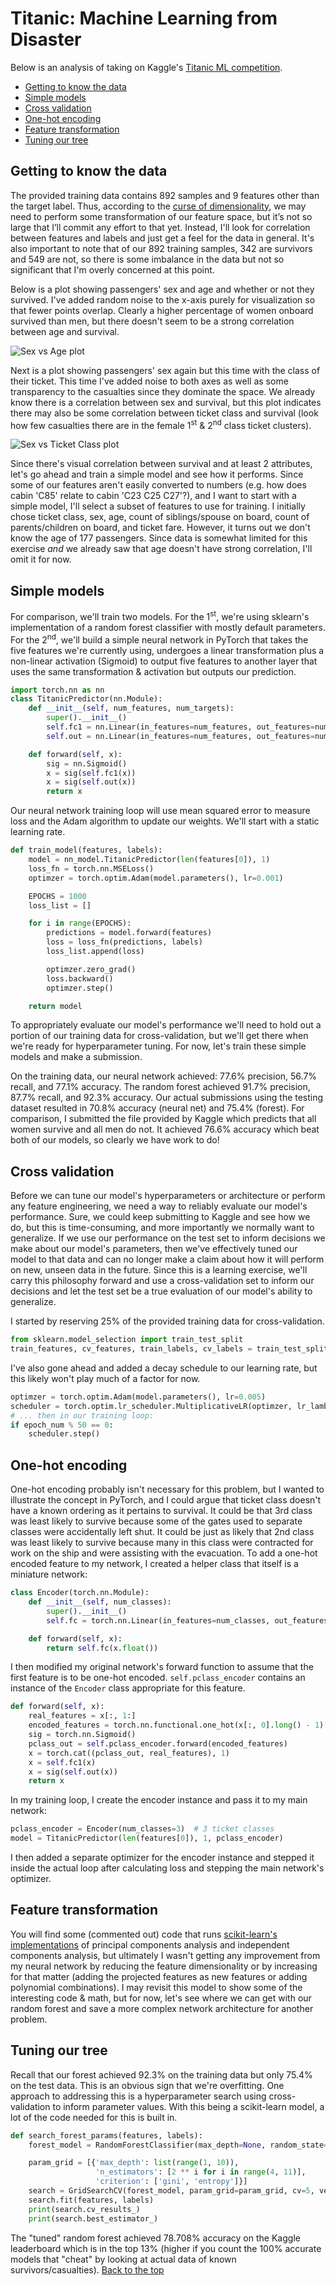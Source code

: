 # Titanic: Machine Learning from Disaster
Below is an analysis of taking on Kaggle's [Titanic ML competition](https://www.kaggle.com/c/titanic/overview).
- [Getting to know the data](#getting-to-know-the-data)
- [Simple models](#simple-models)
- [Cross validation](#cross-validation)
- [One-hot encoding](#one-hot-encoding)
- [Feature transformation](#feature-transformation)
- [Tuning our tree](#tuning-our-tree)
## Getting to know the data
The provided training data contains 892 samples and 9 features other than the target label. Thus, according to the [curse of dimensionality](https://en.wikipedia.org/wiki/Curse_of_dimensionality), we may need to perform some transformation of our feature space, but it’s not so large that I’ll commit any effort to that yet. Instead, I'll look for correlation between features and labels and just get a feel for the data in general. It's also important to note that of our 892 training samples, 342 are survivors and 549 are not, so there is some imbalance in the data but not so significant that I'm overly concerned at this point.

Below is a plot showing passengers' sex and age and whether or not they survived. I've added random noise to the x-axis purely for visualization so that fewer points overlap. Clearly a higher percentage of women onboard survived than men, but there doesn't seem to be a strong correlation between age and survival.

![Sex vs Age plot](plots/Sex-Age.png)

Next is a plot showing passengers' sex again but this time with the class of their ticket. This time I've added noise to both axes as well as some transparency to the casualties since they dominate the space. We already know there is a correlation between sex and survival, but this plot indicates there may also be some correlation between ticket class and survival (look how few casualties there are in the female 1<sup>st</sup> & 2<sup>nd</sup> class ticket clusters).

![Sex vs Ticket Class plot](plots/Sex-Pclass.png)

Since there's visual correlation between survival and at least 2 attributes, let's go ahead and train a simple model and see how it performs. Since some of our features aren't easily converted to numbers (e.g. how does cabin 'C85' relate to cabin 'C23 C25 C27'?), and I want to start with a simple model, I'll select a subset of features to use for training. I initially chose ticket class, sex, age, count of siblings/spouse on board, count of parents/children on board, and ticket fare. However, it turns out we don't know the age of 177 passengers. Since data is somewhat limited for this exercise *and* we already saw that age doesn't have strong correlation, I'll omit it for now.

## Simple models
For comparison, we'll train two models. For the 1<sup>st</sup>, we're using sklearn's implementation of a random forest classifier with mostly default parameters. For the 2<sup>nd</sup>, we'll build a simple neural network in PyTorch that takes the five features we're currently using, undergoes a linear transformation plus a non-linear activation (Sigmoid) to output five features to another layer that uses the same transformation & activation but outputs our prediction.
```python
import torch.nn as nn
class TitanicPredictor(nn.Module):
    def __init__(self, num_features, num_targets):
        super().__init__()
        self.fc1 = nn.Linear(in_features=num_features, out_features=num_features)
        self.out = nn.Linear(in_features=num_features, out_features=num_targets)

    def forward(self, x):
        sig = nn.Sigmoid()
        x = sig(self.fc1(x))
        x = sig(self.out(x))
        return x
```
Our neural network training loop will use mean squared error to measure loss and the Adam algorithm to update our weights. We'll start with a static learning rate.
```python
def train_model(features, labels):
    model = nn_model.TitanicPredictor(len(features[0]), 1)
    loss_fn = torch.nn.MSELoss()
    optimzer = torch.optim.Adam(model.parameters(), lr=0.001)

    EPOCHS = 1000
    loss_list = []

    for i in range(EPOCHS):
        predictions = model.forward(features)
        loss = loss_fn(predictions, labels)
        loss_list.append(loss)

        optimzer.zero_grad()
        loss.backward()
        optimzer.step()

    return model
```
To appropriately evaluate our model's performance we'll need to hold out a portion of our training data for cross-validation, but we'll get there when we're ready for hyperparameter tuning. For now, let's train these simple models and make a submission.

On the training data, our neural network achieved: 77.6% precision, 56.7% recall, and 77.1% accuracy. The random forest achieved 91.7% precision, 87.7% recall, and 92.3% accuracy. Our actual submissions using the testing dataset resulted in 70.8% accuracy (neural net) and 75.4% (forest). For comparison, I submitted the file provided by Kaggle which predicts that all women survive and all men do not. It achieved 76.6% accuracy which beat both of our models, so clearly we have work to do!

## Cross validation
Before we can tune our model's hyperparameters or architecture or perform any feature engineering, we need a way to reliably evaluate our model's performance. Sure, we could keep submitting to Kaggle and see how we do, but this is time-consuming, and more importantly we normally want to generalize. If we use our performance on the test set to inform decisions we make about our model's parameters, then we've effectively tuned our model to that data and can no longer make a claim about how it will perform on new, unseen data in the future. Since this is a learning exercise, we'll carry this philosophy forward and use a cross-validation set to inform our decisions and let the test set be a true evaluation of our model's ability to generalize.

I started by reserving 25% of the provided training data for cross-validation.
```python
from sklearn.model_selection import train_test_split
train_features, cv_features, train_labels, cv_labels = train_test_split(train_features_array, train_labels_array, train_size=.75, random_state=1)
```
I've also gone ahead and added a decay schedule to our learning rate, but this likely won't play much of a factor for now.
```python
optimzer = torch.optim.Adam(model.parameters(), lr=0.005)
scheduler = torch.optim.lr_scheduler.MultiplicativeLR(optimzer, lr_lambda=lambda epoch: .9)
# ... then in our training loop:
if epoch_num % 50 == 0:
    scheduler.step()
```
## One-hot encoding
One-hot encoding probably isn't necessary for this problem, but I wanted to illustrate the concept in PyTorch, and I could argue that ticket class doesn't have a known ordering as it pertains to survival. It could be that 3rd class was least likely to survive because some of the gates used to separate classes were accidentally left shut. It could be just as likely that 2nd class was least likely to survive because many in this class were contracted for work on the ship and were assisting with the evacuation.
To add a one-hot encoded feature to my network, I created a helper class that itself is a miniature network:
```python
class Encoder(torch.nn.Module):
    def __init__(self, num_classes):
        super().__init__()
        self.fc = torch.nn.Linear(in_features=num_classes, out_features=1)

    def forward(self, x):
        return self.fc(x.float())
```
I then modified my original network's forward function to assume that the first feature is to be one-hot encoded. `self.pclass_encoder` contains an instance of the `Encoder` class appropriate for this feature.
```python
def forward(self, x):
    real_features = x[:, 1:]
    encoded_features = torch.nn.functional.one_hot(x[:, 0].long() - 1)
    sig = torch.nn.Sigmoid()
    pclass_out = self.pclass_encoder.forward(encoded_features)
    x = torch.cat((pclass_out, real_features), 1)
    x = self.fc1(x)
    x = sig(self.out(x))
    return x
```
In my training loop, I create the encoder instance and pass it to my main network:
```python
pclass_encoder = Encoder(num_classes=3)  # 3 ticket classes
model = TitanicPredictor(len(features[0]), 1, pclass_encoder)
```
I then added a separate optimizer for the encoder instance and stepped it inside the actual loop after calculating loss and stepping the main network's optimizer.
## Feature transformation
You will find some (commented out) code that runs [scikit-learn's implementations](https://scikit-learn.org/stable/modules/decomposition.html#pca) of principal components analysis and independent components analysis, but ultimately I wasn't getting any improvement from my neural network by reducing the feature dimensionality or by increasing for that matter (adding the projected features as new features or adding polynomial combinations). I may revisit this model to show some of the interesting code & math, but for now, let's see where we can get with our random forest and save a more complex network architecture for another problem.
## Tuning our tree
Recall that our forest achieved 92.3% on the training data but only 75.4% on the test data. This is an obvious sign that we're overfitting. One approach to addressing this is a hyperparameter search using cross-validation to inform parameter values. With this being a scikit-learn model, a lot of the code needed for this is built in.
```python
def search_forest_params(features, labels):
    forest_model = RandomForestClassifier(max_depth=None, random_state=1)

    param_grid = [{'max_depth': list(range(1, 10)),
                   'n_estimators': [2 ** i for i in range(4, 11)],
                   'criterion': ['gini', 'entropy']}]
    search = GridSearchCV(forest_model, param_grid=param_grid, cv=5, verbose=1, n_jobs=8)
    search.fit(features, labels)
    print(search.cv_results_)
    print(search.best_estimator_)
```
The "tuned" random forest achieved 78.708% accuracy on the Kaggle leaderboard which is in the top 13% (higher if you count the 100% accurate models that "cheat" by looking at actual data of known survivors/casualties).
[Back to the top](#titanic-machine-learning-from-disaster)
